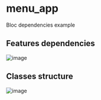 # menu_app

Bloc dependencies example

## Features dependencies
![image](https://github.com/user-attachments/assets/3735d059-1522-4663-b7de-702f25e0dc47)

## Classes structure
![image](https://github.com/user-attachments/assets/724cec5a-6fad-4c64-97c5-7b04a660c9b5)
